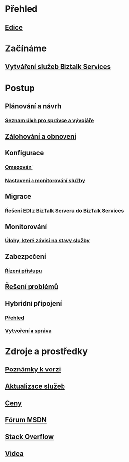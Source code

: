 # Přehled
## [Edice](biztalk-editions-feature-chart.md)

# Začínáme
## [Vytváření služeb Biztalk Services](biztalk-provision-services.md)

# Postup
## Plánování a návrh
### [Seznam úloh pro správce a vývojáře](biztalk-services-administration-and-development-task-list.md)
## [Zálohování a obnovení](biztalk-backup-restore.md)
## Konfigurace
### [Omezování](biztalk-throttling-thresholds.md)
### [Nastavení a monitorování služby](biztalk-dashboard-monitor-scale-tabs.md)
## Migrace
### [Řešení EDI z BizTalk Serveru do BizTalk Services](biztalk-migrating-to-edi-guide.md)
## Monitorování
### [Úlohy, které závisí na stavy služby](biztalk-service-state-chart.md)
## Zabezpečení
### [Řízení přístupu](biztalk-issuer-name-issuer-key.md)
## [Řešení problémů](biztalk-troubleshoot-using-ops-logs.md)
## Hybridní připojení
### [Přehled](integration-hybrid-connection-overview.md)
### [Vytvoření a správa](integration-hybrid-connection-create-manage.md)

# Zdroje a prostředky
## [Poznámky k verzi](biztalk-release-notes.md)
## [Aktualizace služeb](https://azure.microsoft.com/updates/?product=biztalk-services)
## [Ceny](https://azure.microsoft.com/pricing/details/biztalk-services/)
## [Fórum MSDN](https://social.msdn.microsoft.com/Forums/en-US/home?forum=azurebiztalksvcs)
## [Stack Overflow](http://stackoverflow.com/questions/tagged/biztalk-services)
## [Videa](https://azure.microsoft.com/documentation/videos/index/?services=biztalk-services)
